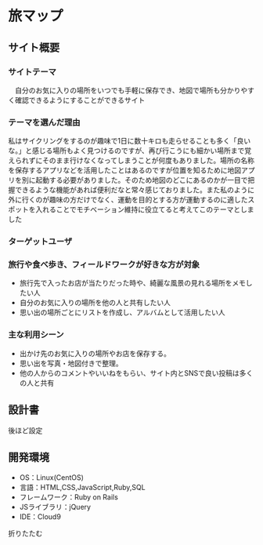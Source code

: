 # <!--ここにアプリ名を入力-->
# 旅マップ

## サイト概要
### サイトテーマ
<!--何を『目的』とし、どのような『分類』なのかを簡潔に書く-->
　自分のお気に入りの場所をいつでも手軽に保存でき、地図で場所も分かりやすく確認できるようにすることができるサイト
​
### テーマを選んだ理由
<!--なぜこのようなテーマにしたかを説明する-->
 私はサイクリングをするのが趣味で1日に数十キロも走らせることも多く「良いな。」と感じる場所もよく見つけるのですが、再び行こうにも細かい場所まで覚えられずにそのまま行けなくなってしまうことが何度もありました。場所の名称を保存するアプリなどを活用したことはあるのですが位置を知るために地図アプリを別に起動する必要がありました。そのため地図のどこにあるのかが一目で把握できるような機能があれば便利だなと常々感じておりました。また私のように外に行くのが趣味の方だけでなく、運動を目的とする方が運動するのに適したスポットを入れることでモチベーション維持に役立てると考えてこのテーマとしました
 
### ターゲットユーザ
<!--誰に使ってもらうかを具体的に記載する-->
### 旅行や食べ歩き、フィールドワークが好きな方が対象
- 旅行先で入ったお店が当たりだった時や、綺麗な風景の見れる場所をメモしたい人
- 自分のお気に入りの場所を他の人と共有したい人
- 思い出の場所ごとにリストを作成し、アルバムとして活用したい人
​
### 主な利用シーン
<!--どのような時に使うのかの状況を記載すること-->
- 出かけ先のお気に入りの場所やお店を保存する。
- 思い出を写真・地図付きで整理。
- 他の人からのコメントやいいねをもらい、サイト内とSNSで良い投稿は多くの人と共有


## 設計書
<!--テーマを設定・提出する時点では不要です-->
後ほど設定
​
## 開発環境
- OS：Linux(CentOS)
- 言語：HTML,CSS,JavaScript,Ruby,SQL
- フレームワーク：Ruby on Rails
- JSライブラリ：jQuery
- IDE：Cloud9


折りたたむ